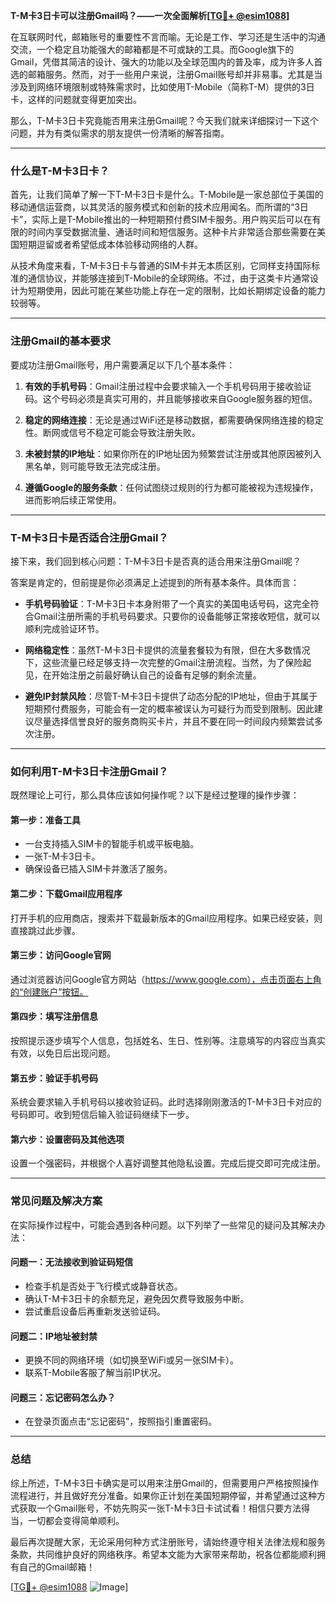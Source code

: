 **T-M卡3日卡可以注册Gmail吗？——一次全面解析[[TG💪+ @esim1088](https://t.me/s/esim1088)]**

在互联网时代，邮箱账号的重要性不言而喻。无论是工作、学习还是生活中的沟通交流，一个稳定且功能强大的邮箱都是不可或缺的工具。而Google旗下的Gmail，凭借其简洁的设计、强大的功能以及全球范围内的普及率，成为许多人首选的邮箱服务。然而，对于一些用户来说，注册Gmail账号却并非易事。尤其是当涉及到网络环境限制或特殊需求时，比如使用T-Mobile（简称T-M）提供的3日卡，这样的问题就变得更加突出。

那么，T-M卡3日卡究竟能否用来注册Gmail呢？今天我们就来详细探讨一下这个问题，并为有类似需求的朋友提供一份清晰的解答指南。

---

### **什么是T-M卡3日卡？**

首先，让我们简单了解一下T-M卡3日卡是什么。T-Mobile是一家总部位于美国的移动通信运营商，以其灵活的服务模式和创新的技术应用闻名。而所谓的“3日卡”，实际上是T-Mobile推出的一种短期预付费SIM卡服务。用户购买后可以在有限的时间内享受数据流量、通话时间和短信服务。这种卡片非常适合那些需要在美国短期逗留或者希望低成本体验移动网络的人群。

从技术角度来看，T-M卡3日卡与普通的SIM卡并无本质区别，它同样支持国际标准的通信协议，并能够连接到T-Mobile的全球网络。不过，由于这类卡片通常设计为短期使用，因此可能在某些功能上存在一定的限制，比如长期绑定设备的能力较弱等。

---

### **注册Gmail的基本要求**

要成功注册Gmail账号，用户需要满足以下几个基本条件：

1. **有效的手机号码**：Gmail注册过程中会要求输入一个手机号码用于接收验证码。这个号码必须是真实可用的，并且能够接收来自Google服务器的短信。
   
2. **稳定的网络连接**：无论是通过WiFi还是移动数据，都需要确保网络连接的稳定性。断网或信号不稳定可能会导致注册失败。

3. **未被封禁的IP地址**：如果你所在的IP地址因为频繁尝试注册或其他原因被列入黑名单，则可能导致无法完成注册。

4. **遵循Google的服务条款**：任何试图绕过规则的行为都可能被视为违规操作，进而影响后续正常使用。

---

### **T-M卡3日卡是否适合注册Gmail？**

接下来，我们回到核心问题：T-M卡3日卡是否真的适合用来注册Gmail呢？

答案是肯定的，但前提是你必须满足上述提到的所有基本条件。具体而言：

- **手机号码验证**：T-M卡3日卡本身附带了一个真实的美国电话号码，这完全符合Gmail注册所需的手机号码要求。只要你的设备能够正常接收短信，就可以顺利完成验证环节。

- **网络稳定性**：虽然T-M卡3日卡提供的流量套餐较为有限，但在大多数情况下，这些流量已经足够支持一次完整的Gmail注册流程。当然，为了保险起见，在开始注册之前最好确认自己的设备有足够的剩余流量。

- **避免IP封禁风险**：尽管T-M卡3日卡提供了动态分配的IP地址，但由于其属于短期预付费服务，可能会有一定的概率被误认为可疑行为而受到限制。因此建议尽量选择信誉良好的服务商购买卡片，并且不要在同一时间段内频繁尝试多次注册。

---

### **如何利用T-M卡3日卡注册Gmail？**

既然理论上可行，那么具体应该如何操作呢？以下是经过整理的操作步骤：

#### **第一步：准备工具**
- 一台支持插入SIM卡的智能手机或平板电脑。
- 一张T-M卡3日卡。
- 确保设备已插入SIM卡并激活了服务。

#### **第二步：下载Gmail应用程序**
打开手机的应用商店，搜索并下载最新版本的Gmail应用程序。如果已经安装，则直接跳过此步骤。

#### **第三步：访问Google官网**
通过浏览器访问Google官方网站（https://www.google.com），点击页面右上角的“创建账户”按钮。

#### **第四步：填写注册信息**
按照提示逐步填写个人信息，包括姓名、生日、性别等。注意填写的内容应当真实有效，以免日后出现问题。

#### **第五步：验证手机号码**
系统会要求输入手机号码以接收验证码。此时选择刚刚激活的T-M卡3日卡对应的号码即可。收到短信后输入验证码继续下一步。

#### **第六步：设置密码及其他选项**
设置一个强密码，并根据个人喜好调整其他隐私设置。完成后提交即可完成注册。

---

### **常见问题及解决方案**

在实际操作过程中，可能会遇到各种问题。以下列举了一些常见的疑问及其解决办法：

#### **问题一：无法接收到验证码短信**
- 检查手机是否处于飞行模式或静音状态。
- 确认T-M卡3日卡的余额充足，避免因欠费导致服务中断。
- 尝试重启设备后再重新发送验证码。

#### **问题二：IP地址被封禁**
- 更换不同的网络环境（如切换至WiFi或另一张SIM卡）。
- 联系T-Mobile客服了解当前IP状况。

#### **问题三：忘记密码怎么办？**
- 在登录页面点击“忘记密码”，按照指引重置密码。

---

### **总结**

综上所述，T-M卡3日卡确实是可以用来注册Gmail的，但需要用户严格按照操作流程进行，并且做好充分准备。如果你正计划在美国短期停留，并希望通过这种方式获取一个Gmail账号，不妨先购买一张T-M卡3日卡试试看！相信只要方法得当，一切都会变得简单顺利。

最后再次提醒大家，无论采用何种方式注册账号，请始终遵守相关法律法规和服务条款，共同维护良好的网络秩序。希望本文能为大家带来帮助，祝各位都能顺利拥有自己的Gmail邮箱！

[[TG💪+ @esim1088](https://t.me/s/esim1088) ![Image](https://i.postimg.cc/4NQfJmqS/Snipaste-2025-05-13-00-14-12.png)]